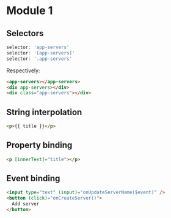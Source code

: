 # Module 1

## Selectors


```javascript
selector: 'app-servers'
selector: '[app-servers]'
selector: '.app-servers'
```
Respectively:
```html
<app-servers></app-servers>
<div app-servers></div>
<div class="app-servers"></div>
```


## String interpolation
```html
<p>{{ title }}</p>
```

## Property binding

```html
<p [innerText]="title"></p>
```

## Event binding

```html
<input type="text" (input)="onUpdateServerName($event)" />
<button (click)="onCreateServer()">
  Add server
</button>
```

